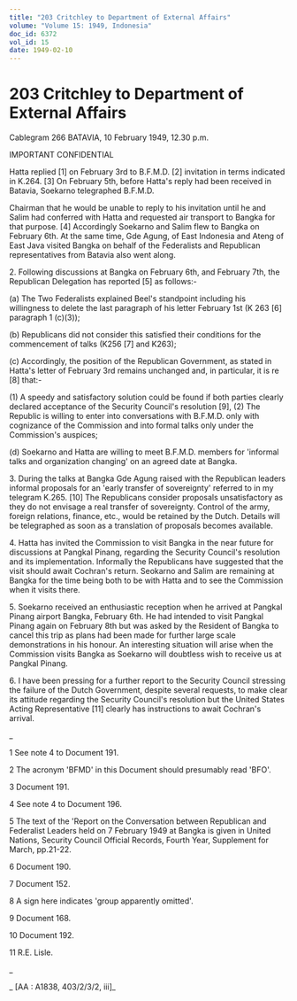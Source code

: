 ```yaml
---
title: "203 Critchley to Department of External Affairs"
volume: "Volume 15: 1949, Indonesia"
doc_id: 6372
vol_id: 15
date: 1949-02-10
---
```


# 203 Critchley to Department of External Affairs

Cablegram 266 BATAVIA, 10 February 1949, 12.30 p.m.

IMPORTANT CONFIDENTIAL

Hatta replied [1] on February 3rd to B.F.M.D. [2] invitation in terms indicated in K.264. [3] On February 5th, before Hatta's reply had been received in Batavia, Soekarno telegraphed B.F.M.D.

Chairman that he would be unable to reply to his invitation until he and Salim had conferred with Hatta and requested air transport to Bangka for that purpose. [4] Accordingly Soekarno and Salim flew to Bangka on February 6th. At the same time, Gde Agung, of East Indonesia and Ateng of East Java visited Bangka on behalf of the Federalists and Republican representatives from Batavia also went along.

2\. Following discussions at Bangka on February 6th, and February 7th, the Republican Delegation has reported [5] as follows:-

(a) The Two Federalists explained Beel's standpoint including his willingness to delete the last paragraph of his letter February 1st (K 263 [6] paragraph 1 (c)(3));

(b) Republicans did not consider this satisfied their conditions for the commencement of talks (K256 [7] and K263);

(c) Accordingly, the position of the Republican Government, as stated in Hatta's letter of February 3rd remains unchanged and, in particular, it is re [8] that:-

(1) A speedy and satisfactory solution could be found if both parties clearly declared acceptance of the Security Council's resolution [9], (2) The Republic is willing to enter into conversations with B.F.M.D. only with cognizance of the Commission and into formal talks only under the Commission's auspices;

(d) Soekarno and Hatta are willing to meet B.F.M.D. members for 'informal talks and organization changing' on an agreed date at Bangka.

3\. During the talks at Bangka Gde Agung raised with the Republican leaders informal proposals for an 'early transfer of sovereignty' referred to in my telegram K.265. [10] The Republicans consider proposals unsatisfactory as they do not envisage a real transfer of sovereignty. Control of the army, foreign relations, finance, etc., would be retained by the Dutch. Details will be telegraphed as soon as a translation of proposals becomes available.

4\. Hatta has invited the Commission to visit Bangka in the near future for discussions at Pangkal Pinang, regarding the Security Council's resolution and its implementation. Informally the Republicans have suggested that the visit should await Cochran's return. Seokarno and Salim are remaining at Bangka for the time being both to be with Hatta and to see the Commission when it visits there.

5\. Soekarno received an enthusiastic reception when he arrived at Pangkal Pinang airport Bangka, February 6th. He had intended to visit Pangkal Pinang again on February 8th but was asked by the Resident of Bangka to cancel this trip as plans had been made for further large scale demonstrations in his honour. An interesting situation will arise when the Commission visits Bangka as Soekarno will doubtless wish to receive us at Pangkal Pinang.

6\. I have been pressing for a further report to the Security Council stressing the failure of the Dutch Government, despite several requests, to make clear its attitude regarding the Security Council's resolution but the United States Acting Representative [11] clearly has instructions to await Cochran's arrival.

_

1 See note 4 to Document 191.

2 The acronym 'BFMD' in this Document should presumably read 'BFO'.

3 Document 191.

4 See note 4 to Document 196.

5 The text of the 'Report on the Conversation between Republican and Federalist Leaders held on 7 February 1949 at Bangka is given in United Nations, Security Council Official Records, Fourth Year, Supplement for March, pp.21-22.

6 Document 190.

7 Document 152.

8 A sign here indicates 'group apparently omitted'.

9 Document 168.

10 Document 192.

11 R.E. Lisle.

_

_ [AA : A1838, 403/2/3/2, iii]_
